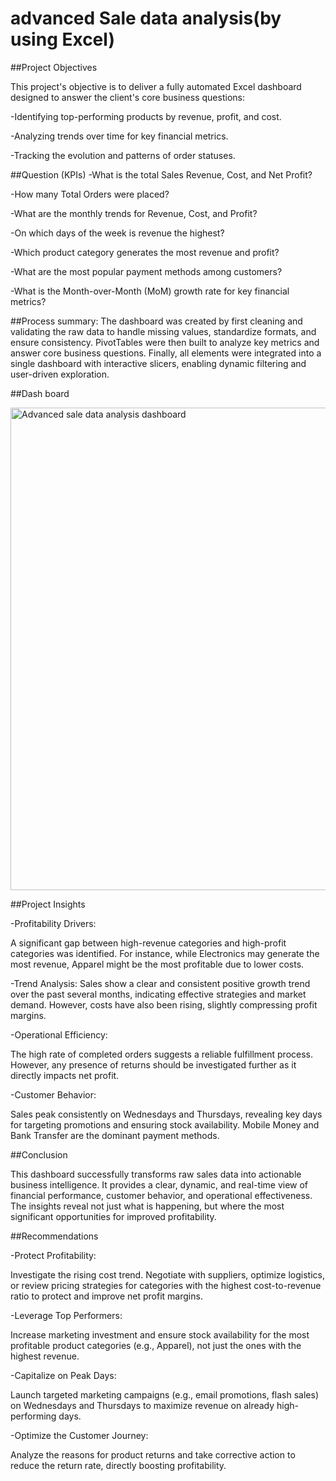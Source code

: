 # advanced Sale data analysis(by using Excel)
##Project Objectives

This project's objective is to deliver a fully automated Excel dashboard designed to answer the client's core business questions:

-Identifying top-performing products by revenue, profit, and cost.

-Analyzing trends over time for key financial metrics.

-Tracking the evolution and patterns of order statuses.

 ##Question (KPIs) 
-What is the total Sales Revenue, Cost, and Net Profit?

-How many Total Orders were placed?

-What are the monthly trends for Revenue, Cost, and Profit?

-On which days of the week is revenue the highest?

-Which product category generates the most revenue and profit?

-What are the most popular payment methods among customers?

-What is the Month-over-Month (MoM) growth rate for key financial metrics?

##Process summary:
The dashboard was created by first cleaning and validating the raw data to handle missing values, standardize formats, and ensure consistency. PivotTables were then built to analyze key metrics and answer core business questions. Finally, all elements were integrated into a single dashboard with interactive slicers, enabling dynamic filtering and user-driven exploration.

##Dash board

<img width="1662" height="772" alt="Advanced sale data analysis dashboard" src="https://github.com/user-attachments/assets/0f55517a-e7d8-47e4-82b8-a71e1c8b32b9" />


##Project Insights

-Profitability Drivers:

A significant gap between high-revenue categories and high-profit categories was identified. For instance, while Electronics may generate the most revenue, Apparel might be the most profitable due to lower costs.

-Trend Analysis:
Sales show a clear and consistent positive growth trend over the past several months, indicating effective strategies and market demand. However, costs have also been rising, slightly compressing profit margins.

-Operational Efficiency: 

The high rate of completed orders suggests a reliable fulfillment process. However, any presence of returns should be investigated further as it directly impacts net profit.

-Customer Behavior:

Sales peak consistently on Wednesdays and Thursdays, revealing key days for targeting promotions and ensuring stock availability. Mobile Money and Bank Transfer are the dominant payment methods.

##Conclusion

This dashboard successfully transforms raw sales data into actionable business intelligence. It provides a clear, dynamic, and real-time view of financial performance, customer behavior, and operational effectiveness. The insights reveal not just what is happening, but where the most significant opportunities for improved profitability.

##Recommendations

-Protect Profitability: 

Investigate the rising cost trend. Negotiate with suppliers, optimize logistics, or review pricing strategies for categories with the highest cost-to-revenue ratio to protect and improve net profit margins.

-Leverage Top Performers:

Increase marketing investment and ensure stock availability for the most profitable product categories (e.g., Apparel), not just the ones with the highest revenue.

-Capitalize on Peak Days: 

Launch targeted marketing campaigns (e.g., email promotions, flash sales) on Wednesdays and Thursdays to maximize revenue on already high-performing days.

-Optimize the Customer Journey: 

Analyze the reasons for product returns and take corrective action to reduce the return rate, directly boosting profitability.
 
